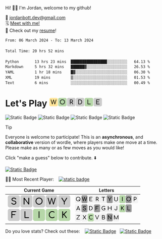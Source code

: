 
Hi! 👋🏼 I'm Jordan, welcome to my github!

📨 jordanbott.dev@gmail.com <br/>
🗓️ [Meet with me!](https://calendly.com/jordanbott-dev/30min?back=1&month=2024-02) <br/>
📝 Check out my <a href="./Jordan%20Bott%20Resume.pdf" target="_blank">resume</a>! <br/>


<!--START_SECTION:waka-->

```txt
From: 06 March 2024 - To: 13 March 2024

Total Time: 20 hrs 52 mins

Python       13 hrs 23 mins  ████████████████░░░░░░░░░   64.13 %
Markdown     5 hrs 32 mins   ██████▓░░░░░░░░░░░░░░░░░░   26.53 %
YAML         1 hr 18 mins    █▓░░░░░░░░░░░░░░░░░░░░░░░   06.30 %
XML          19 mins         ▒░░░░░░░░░░░░░░░░░░░░░░░░   01.53 %
Text         6 mins          ░░░░░░░░░░░░░░░░░░░░░░░░░   00.49 %
```

<!--END_SECTION:waka-->

# Let's Play <img src="./wordle/tiles/yellow/W.svg" width="28" /><img src="./wordle/tiles/green/O.svg" width="28" /><img src="./wordle/tiles/grey/R.svg" width="28" /><img src="./wordle/tiles/grey/D.svg" width="28" /><img src="./wordle/tiles/green/L.svg" width="28" /><img src="./wordle/tiles/grey/E.svg" width="28" />

 ![Static Badge](https://img.shields.io/badge/Total%20Players-7-mediumpurple?style=flat&labelColor=lavender)  ![Static Badge](https://img.shields.io/badge/Total%20Wins-9-darkseagreen?style=flat&labelColor=ecfbe3) ![Static Badge](https://img.shields.io/badge/Total%20Games-10-khaki?style=flat&labelColor=lightyellow) ![Static Badge](https://img.shields.io/badge/Total%20Moves-58-pink?style=flat&labelColor=lavenderblush)

> [!TIP]
> Everyone is welcome to participate! This is an **asynchronous**, and **collaborative** version of wordle, where players make one move at a time. Please make as many or as few moves as you would like!

Click "make a guess" below to contribute. ⬇️

[![Static Badge](https://img.shields.io/badge/MAKE%20A%20GUESS-mediumpurple?style=flat)](https://github.com/jordan-bott/jordan-bott/issues/new?assignees=&labels=&projects=&template=wordle_guess.md&title=wordleguess%7C%5BPUT+5+LETTER+WORD+HERE%5D)

🧑‍💻 Most Recent Player: &ensp; [![static badge](https://img.shields.io/badge/jordan--bott-burlywood?logo=github)](https://github.come/jordan-bott)

| Current Game | Letters |
| ------------ | ------- |
| <img src="./wordle/tiles/grey/S.svg" width="40" /><img src="./wordle/tiles/grey/N.svg" width="40" /><img src="./wordle/tiles/grey/O.svg" width="40" /><img src="./wordle/tiles/grey/W.svg" width="40" /><img src="./wordle/tiles/grey/Y.svg" width="40" /><br/><img src="./wordle/tiles/grey/F.svg" width="40" /><img src="./wordle/tiles/grey/L.svg" width="40" /><img src="./wordle/tiles/green/I.svg" width="40" /><img src="./wordle/tiles/green/C.svg" width="40" /><img src="./wordle/tiles/green/K.svg" width="40" /><br/> | <img src="./wordle/letters/white/Q.svg" width="20" /><img src="./wordle/letters/grey/W.svg" width="20" /><img src="./wordle/letters/white/E.svg" width="20" /><img src="./wordle/letters/white/R.svg" width="20" /><img src="./wordle/letters/white/T.svg" width="20" /><img src="./wordle/letters/grey/Y.svg" width="20" /><img src="./wordle/letters/white/U.svg" width="20" /><img src="./wordle/letters/green/I.svg" width="20" /><img src="./wordle/letters/grey/O.svg" width="20" /><img src="./wordle/letters/white/P.svg" width="20" /><br /><img src="./wordle/letters/white/A.svg" width="20" /><img src="./wordle/letters/grey/S.svg" width="20" /><img src="./wordle/letters/white/D.svg" width="20" /><img src="./wordle/letters/grey/F.svg" width="20" /><img src="./wordle/letters/white/G.svg" width="20" /><img src="./wordle/letters/white/H.svg" width="20" /><img src="./wordle/letters/white/J.svg" width="20" /><img src="./wordle/letters/green/K.svg" width="20" /><img src="./wordle/letters/grey/L.svg" width="20" /><br /><img src="./wordle/letters/white/Z.svg" width="20" /><img src="./wordle/letters/white/X.svg" width="20" /><img src="./wordle/letters/green/C.svg" width="20" /><img src="./wordle/letters/white/V.svg" width="20" /><img src="./wordle/letters/white/B.svg" width="20" /><img src="./wordle/letters/grey/N.svg" width="20" /><img src="./wordle/letters/white/M.svg" width="20" /> |

Do you love stats? Check out these: &ensp; [![Static Badge](https://img.shields.io/badge/PLAYER%20STATS-darkseagreen?style=flat)](./wordle/stat_sheets/PlayerData.md) &nbsp;  [![Static Badge](https://img.shields.io/badge/GLOBAL%20STATS-darkseagreen?style=flat)](./wordle/stat_sheets/GlobalData.md)

